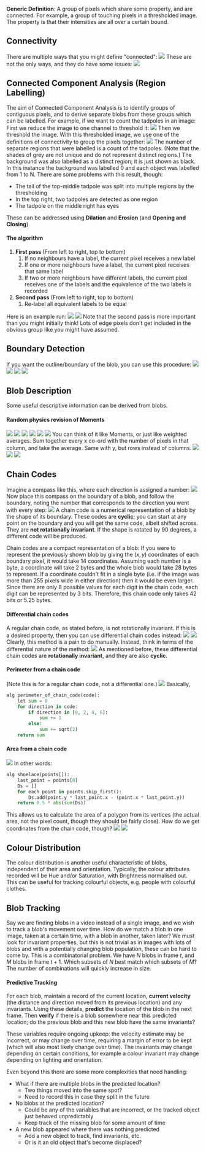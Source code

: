 **Generic Definition**: A group of pixels which share some property, and are connected.
For example, a group of touching pixels in a thresholded image. The property is that their intensities are all over a certain bound.
## Connectivity
There are multiple ways that you might define "connected":
![](Pasted%20image%2020230419115725.png)
These are not the only ways, and they do have some issues:
![](Pasted%20image%2020230419115804.png)
## Connected Component Analysis (Region Labelling)
The aim of Connected Component Analysis is to identify groups of contiguous pixels, and to derive separate blobs from these groups which can be labelled.
For example, if we want to count the tadpoles in an image:
First we reduce the image to one channel to threshold it:
![](Pasted%20image%2020230419120059.png)
Then we threshold the image. With this thresholded image, we use one of the definitions of connectivity to group the pixels together:
![](Pasted%20image%2020230419120150.png)
The number of separate regions that were labelled is a count of the tadpoles. (Note that the shades of grey are not unique and do not represent distinct regions.)
The background was also labelled as a distinct region; it is just shown as black. In this instance the background was labelled 0 and each object was labelled from 1 to N. 
There are some problems with this result, though:
- The tail of the top-middle tadpole was split into multiple regions by the thresholding
- In the top right, two tadpoles are detected as one region
- The tadpole on the middle right has eyes

These can be addressed using **Dilation** and **Erosion** (and **Opening and Closing**).

#### The algorithm
1. **First pass** (From left to right, top to bottom)
	1. If no neighbours have a label, the current pixel receives a new label
	2. If one or more neighbours have a label, the current pixel receives that same label
	3. If two or more neighbours have different labels, the current pixel receives one of the labels and the equivalence of the two labels is recorded
2. **Second pass** (From left to right, top to bottom)
	1. Re-label all equivalent labels to be equal

Here is an example run:
![](Pasted%20image%2020230419121820.png)
![](Pasted%20image%2020230419121847.png)
Note that the second pass is more important than you might initially think! Lots of edge pixels don't get included in the obvious group like you might have assumed.
## Boundary Detection
If you want the outline/boundary of the blob, you can use this procedure:
![](Pasted%20image%2020230419122352.png)
![](Pasted%20image%2020230419122444.png)
![](Pasted%20image%2020230419122508.png)
![](Pasted%20image%2020230419122536.png)
## Blob Description
Some useful descriptive information can be derived from blobs.
#### Random physics revision of Moments
![](Pasted%20image%2020230419122651.png)
![](Pasted%20image%2020230419122713.png)
![](Pasted%20image%2020230419122758.png)
![](Pasted%20image%2020230419122901.png)
![](Pasted%20image%2020230419122934.png)
![](Pasted%20image%2020230419123032.png)
You can think of it like Moments, or just like weighted averages. Sum together every x co-ord with the number of pixels in that column, and take the average. Same with y, but rows instead of columns.
![](Pasted%20image%2020230419123234.png)
![](Pasted%20image%2020230419123400.png)
![](Pasted%20image%2020230419123453.png)
## Chain Codes
Imagine a compass like this, where each direction is assigned a number:
![](Pasted%20image%2020230419123545.png)
Now place this compass on the boundary of a blob, and follow the boundary, noting the number that corresponds to the direction you went with every step:
![](Pasted%20image%2020230419123649.png)
A chain code is a numerical representation of a blob by the shape of its boundary.
These codes are **cyclic**; you can start at any point on the boundary and you will get the same code, albeit shifted across.
They are **not rotationally invariant**. If the shape is rotated by 90 degrees, a different code will be produced.

Chain codes are a compact representation of a blob: If you were to represent the previously shown blob by giving the $(x, y)$ coordinates of each boundary pixel, it would take 14 coordinates. Assuming each number is a byte, a coordinate will take 2 bytes and the whole blob would take 28 bytes to represent. If a coordinate couldn't fit in a single byte (i.e. if the image was more than 255 pixels wide in either direction) then it would be even larger.
Since there are only 8 possible values for each digit in the chain code, each digit can be represented by 3 bits. Therefore, this chain code only takes 42 bits or 5.25 bytes.
#### Differential chain codes
A regular chain code, as stated before, is not rotationally invariant. If this is a desired property, then you can use differential chain codes instead:
![](Pasted%20image%2020230419124559.png)
![](Pasted%20image%2020230419124658.png)
Clearly, this method is a pain to do manually. Instead, think in terms of the differential nature of the method:
![](Pasted%20image%2020230419124855.png)
As mentioned before, these differential chain codes are **rotationally invariant**, and they are also **cyclic**.
#### Perimeter from a chain code
(Note this is for a regular chain code, not a differential one.)
![](Pasted%20image%2020230419125521.png)
Basically,
```python
alg perimeter_of_chain_code(code):
	let sum = 0
	for direction in code:
		if direction in [0, 2, 4, 6]:
			sum += 1
		else:
			sum += sqrt(2)
	return sum
```
#### Area from a chain code
![](Pasted%20image%2020230419125827.png)
In other words:
```python
alg shoelace(points[]):
	last_point = points[0]
	Ds = []
	for each point in points.skip_first():
	    Ds.add(point.y * last_point.x - (point.x * last_point.y))
	return 0.5 * abs(sum(Ds))
```
This allows us to calculate the area of a polygon from its vertices (the actual area, not the pixel count, though they should be fairly close). How do we get coordinates from the chain code, though?
![](Pasted%20image%2020230419130550.png)
![](Pasted%20image%2020230419130707.png)
## Colour Distribution
The colour distribution is another useful characteristic of blobs, independent of their area and orientation. Typically, the colour attributes recorded will be Hue and/or Saturation, with Brightness normalised out. This can be useful for tracking colourful objects, e.g. people with colourful clothes.
## Blob Tracking
Say we are finding blobs in a video instead of a single image, and we wish to track a blob's movement over time. How do we match a blob in one image, taken at a certain time, with a blob in another, taken later?
We must look for invariant properties, but this is not trivial as in images with lots of blobs and with a potentially changing blob population, these can be hard to come by.
This is a combinatorial problem. We have $N$ blobs in frame $t$, and $M$ blobs in frame $t + 1$. Which subsets of $N$ best match which subsets of $M$? The number of combinations will quickly increase in size.
#### Predictive Tracking
For each blob, maintain a record of the current location, **current velocity** (the distance and direction moved from its previous location) and any invariants. Using these details, **predict** the location of the blob in the next frame. Then **verify** if there is a blob somewhere near this predicted location; do the previous blob and this new blob have the same invariants?

These variables require ongoing upkeep: the velocity estimate may be incorrect, or may change over time, requiring a margin of error to be kept (which will also most likely change over time). The invariants may change depending on certain conditions, for example a colour invariant may change depending on lighting and orientation.

Even beyond this there are some more complexities that need handling:
- What if there are multiple blobs in the predicted location?
	- Two things moved into the same spot?
	- Need to record this in case they split in the future
- No blobs at the predicted location?
	- Could be any of the variables that are incorrect, or the tracked object just behaved unpredictably
	- Keep track of the missing blob for some amount of time
- A new blob appeared where there was nothing predicted
	- Add a new object to track, find invariants, etc.
	- Or is it an old object that's become displaced?
